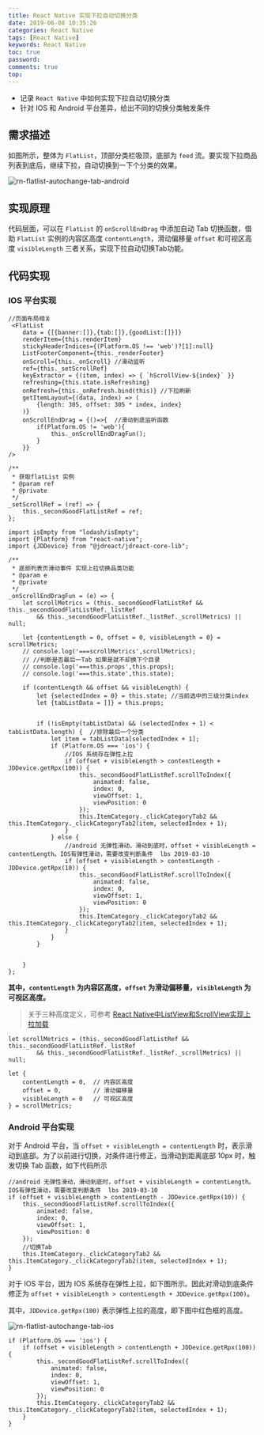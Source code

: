 ```yaml
---
title: React Native 实现下拉自动切换分类
date: 2019-06-08 10:35:26
categories: React Native
tags: [React Native]
keywords: React Native
toc: true
password:
comments: true
top:
---
```


* 记录 `React Native` 中如何实现下拉自动切换分类
* 针对 IOS 和 Android 平台差异，给出不同的切换分类触发条件

<!--more-->

## 需求描述

如图所示，整体为 `FlatList`，顶部分类栏吸顶，底部为 `feed` 流。要实现下拉商品列表到底后，继续下拉，自动切换到一下个分类的效果。


![rn-flatlist-autochange-tab-android](https://image-bed-20181207-1257458714.cos.ap-shanghai.myqcloud.com/front-end-2019/rn-flatlist-autochange-tab-android.png)



## 实现原理

代码层面，可以在  `FlatList` 的 `onScrollEndDrag` 中添加自动 Tab 切换函数，借助 `FlatList` 实例的内容区高度 `contentLength`，滑动偏移量 `offset` 和可视区高度 `visibleLength` 三者关系，实现下拉自动切换Tab功能。


## 代码实现

### IOS 平台实现

```
//页面布局相关
 <FlatList
    data = {[{banner:[]},{tab:[]},{goodList:[]}]}
    renderItem={this.renderItem}
    stickyHeaderIndices={(Platform.OS !== 'web')?[1]:null}
    ListFooterComponent={this._renderFooter}
    onScroll={this._onScroll} //滑动监听
    ref={this._setScrollRef}
    keyExtractor = {(item, index) => { `hScrollView-${index}` }}
    refreshing={this.state.isRefreshing}
    onRefresh={this._onRefresh.bind(this)} //下拉刷新
    getItemLayout={(data, index) => (
        {length: 305, offset: 305 * index, index}
    )}
    onScrollEndDrag = {()=>{  //滑动到底监听函数
        if(Platform.OS != 'web'){
            this._onScrollEndDragFun();
        }
    }}
/>

/**
 * 获取flatList 实例
 * @param ref
 * @private
 */
_setScrollRef = (ref) => {
    this._secondGoodFlatListRef = ref;
};
```

```
import isEmpty from "lodash/isEmpty";
import {Platform} from "react-native";
import {JDDevice} from "@jdreact/jdreact-core-lib";

/**
 * 底部列表页滑动事件 实现上拉切换品类功能
 * @param e
 * @private
 */
_onScrollEndDragFun = (e) => {
    let scrollMetrics = (this._secondGoodFlatListRef && this._secondGoodFlatListRef._listRef
        && this._secondGoodFlatListRef._listRef._scrollMetrics) || null;

    let {contentLength = 0, offset = 0, visibleLength = 0} = scrollMetrics;
    // console.log('===scrollMetrics',scrollMetrics);
    // //判断是否最后一Tab 如果是就不却换下个目录
    // console.log('===this.props',this.props);
    // console.log('===this.state',this.state);

    if (contentLength && offset && visibleLength) {
        let {selectedIndex = 0} = this.state; //当前选中的三级分类index
        let {tabListData = []} = this.props;


        if (!isEmpty(tabListData) && (selectedIndex + 1) < tabListData.length) {  //排除最后一个分类
            let item = tabListData[selectedIndex + 1];
            if (Platform.OS === 'ios') {
                //IOS 系统存在弹性上拉
                if (offset + visibleLength > contentLength + JDDevice.getRpx(100)) {
                    this._secondGoodFlatListRef.scrollToIndex({
                        animated: false,
                        index: 0,
                        viewOffset: 1,
                        viewPosition: 0
                    });
                    this.ItemCategory._clickCategoryTab2 && this.ItemCategory._clickCategoryTab2(item, selectedIndex + 1);
                }
            } else {
                //android 无弹性滑动，滑动到底时，offset + visibleLength = contentLength。IOS有弹性滑动，需要改变判断条件  lbs 2019-03-10
                if (offset + visibleLength > contentLength - JDDevice.getRpx(10)) {
                    this._secondGoodFlatListRef.scrollToIndex({
                        animated: false,
                        index: 0,
                        viewOffset: 1,
                        viewPosition: 0
                    });
                    this.ItemCategory._clickCategoryTab2 && this.ItemCategory._clickCategoryTab2(item, selectedIndex + 1);
                }
            }
        }


    }
};

```


**其中，`contentLength` 为内容区高度，`offset` 为滑动偏移量，`visibleLength` 为可视区高度。**







> 关于<span id="inline-purple">三种高度定义</span>，可参考 [React Native中ListView和ScrollView实现上拉加载](https://www.jianshu.com/p/33ec6ceeb638)

```
let scrollMetrics = (this._secondGoodFlatListRef && this._secondGoodFlatListRef._listRef
        && this._secondGoodFlatListRef._listRef._scrollMetrics) || null;

let {
    contentLength = 0,  // 内容区高度
    offset = 0,         // 滑动偏移量
    visibleLength = 0   // 可视区高度
} = scrollMetrics;
```


### Android 平台实现

对于 Android 平台，当 `offset + visibleLength = contentLength` 时，表示滑动到底部。为了以前进行切换，对条件进行修正，当滑动到距离底部 10px 时，触发切换 Tab 函数，如下代码所示

```
//android 无弹性滑动，滑动到底时，offset + visibleLength = contentLength。IOS有弹性滑动，需要改变判断条件  lbs 2019-03-10
if (offset + visibleLength > contentLength - JDDevice.getRpx(10)) {
    this._secondGoodFlatListRef.scrollToIndex({
        animated: false,
        index: 0, 
        viewOffset: 1,
        viewPosition: 0
    });
    //切换Tab
    this.ItemCategory._clickCategoryTab2 && this.ItemCategory._clickCategoryTab2(item, selectedIndex + 1);
}
```

对于 IOS 平台，因为 IOS 系统存在弹性上拉，如下图所示。因此对滑动到底条件修正为  `offset + visibleLength > contentLength + JDDevice.getRpx(100)`。

其中，`JDDevice.getRpx(100)` 表示弹性上拉的高度，即下图中红色框的高度。



![rn-flatlist-autochange-tab-ios](https://image-bed-20181207-1257458714.cos.ap-shanghai.myqcloud.com/front-end-2019/rn-flatlist-autochange-tab-ios.png)




```
if (Platform.OS === 'ios') {
    if (offset + visibleLength > contentLength + JDDevice.getRpx(100)) {
        this._secondGoodFlatListRef.scrollToIndex({
            animated: false,
            index: 0,
            viewOffset: 1,
            viewPosition: 0
        });
        this.ItemCategory._clickCategoryTab2 && this.ItemCategory._clickCategoryTab2(item, selectedIndex + 1);
    }
}
```
